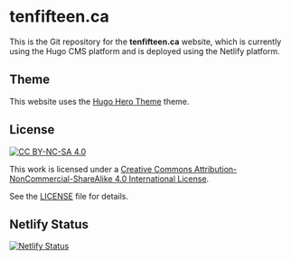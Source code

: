 # tenfifteen.ca #

This is the Git repository for the **tenfifteen.ca** website, which is currently using the Hugo CMS platform and is deployed using the Netlify platform.

## Theme ##

This website uses the [Hugo Hero Theme](https://github.com/zerostaticthemes/hugo-hero-theme) theme.

## License ##

[![CC BY-NC-SA 4.0][cc-by-nc-sa-shield]][cc-by-nc-sa]

This work is licensed under a [Creative Commons Attribution-NonCommercial-ShareAlike 4.0 International License][cc-by-nc-sa].

[cc-by-nc-sa]: http://creativecommons.org/licenses/by-nc-sa/4.0/
[cc-by-nc-sa-image]: https://licensebuttons.net/l/by-nc-sa/4.0/88x31.png
[cc-by-nc-sa-shield]: https://img.shields.io/badge/License-CC%20BY--NC--SA%204.0-lightgrey.svg

See the [LICENSE](https://github.com/mjcb-public/tenfifteen.ca/blob/main/LICENSE) file for details.

## Netlify Status ##

[![Netlify Status](https://api.netlify.com/api/v1/badges/2570a6bc-b110-4411-9e5f-e3bf18827173/deploy-status)](https://app.netlify.com/sites/tenfifteenca/deploys)
